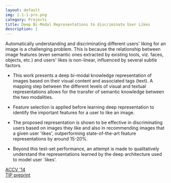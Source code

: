 ```yaml
---
layout: default
img: 1-1-1-pro.png
category: Projects
title: Deep Bi-Modal Representations to discriminate User Likes
description: |
---
```


Automatically understanding and discriminating different users' liking for an image is a challenging problem. This is because the relationship between image features (even semantic ones extracted by existing tools, viz. faces, objects, etc.) and users' likes is non-linear, influenced by several subtle factors.   

  * This work presents a deep bi-modal knowledge representation of images based on their visual content and associated tags (text). A mapping step between the different levels of visual and textual representations allows for the transfer of semantic knowledge between the two modalities.   

  * Feature selection is applied before learning deep representation to identify the important features for a user to like an image.    
  
  * The proposed representation is shown to be effective in discriminating users based on images they like and also in recommending images that a given user 'likes', outperforming state-of-the-art feature representations by around 15-20\%.    
  
  * Beyond this test-set performance, an attempt is made to qualitatively understand the representations learned by the deep architecture used to model user `likes'.   
  
[ACCV '14](https://www.dropbox.com/s/cjjxt1cqw7wdqtk/ACCV2014.pdf?dl=1)     
[TIP preprint](https://www.dropbox.com/s/xdx9p9ngrhayexs/TIP_Submission_R2.pdf?dl=1)  
